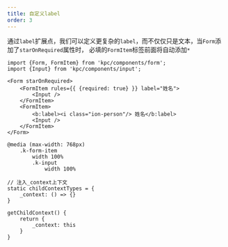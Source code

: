 ```yaml
---
title: 自定义label
order: 3
---
```


通过`label`扩展点，我们可以定义更复杂的`label`，而不仅仅只是文本，当`Form`添加了`starOnRequired`属性时，
必填的`FormItem`标签前面将自动添加`*`

```vdt
import {Form, FormItem} from 'kpc/components/form';
import {Input} from 'kpc/components/input';

<Form starOnRequired>
    <FormItem rules={{ {required: true} }} label="姓名">
        <Input />
    </FormItem>
    <FormItem>
        <b:label><i class="ion-person"/> 姓名</b:label>
        <Input />
    </FormItem>
</Form>
```

```styl
@media (max-width: 768px) 
    .k-form-item
        width 100%
        .k-input
            width 100%
```

```react-methods
// 注入_context上下文
static childContextTypes = {
    _context: () => {}
}

getChildContext() {
    return {
        _context: this
    }
}
```
